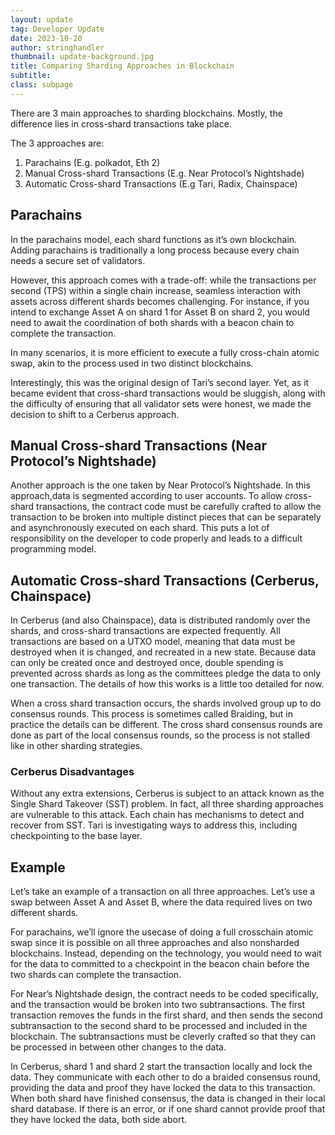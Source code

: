 ```yaml
---
layout: update
tag: Developer Update
date: 2023-10-20
author: stringhandler   
thumbnail: update-background.jpg
title: Comparing Sharding Approaches in Blockchain
subtitle: 
class: subpage
---
```



There are 3 main approaches to sharding blockchains. Mostly, the difference lies in cross-shard transactions take place.

The 3 approaches are:

1. Parachains (E.g. polkadot, Eth 2)
2. Manual Cross-shard Transactions (E.g. Near Protocol’s Nightshade)
3. Automatic Cross-shard Transactions (E.g Tari, Radix, Chainspace)

## Parachains

In the parachains model, each shard functions as it’s own blockchain. Adding parachains is traditionally a long process because every chain needs a secure set of validators.

 However, this approach comes with a trade-off: while the transactions per second (TPS) within a single chain increase, seamless interaction with assets across different shards becomes challenging. 
 For instance, if you intend to exchange Asset A on shard 1 for Asset B on shard 2, you would need to await the coordination of both shards with a beacon chain to complete the transaction. 
 
In many scenarios, it is more efficient to execute a fully cross-chain atomic swap, akin to the process used in two distinct blockchains. 

Interestingly, this was the original design of Tari’s second layer. Yet, as it became evident that cross-shard transactions would be sluggish, along with the difficulty of ensuring that all validator sets were honest, we made the decision to shift to a Cerberus approach.

## Manual Cross-shard Transactions (Near Protocol’s Nightshade)
Another approach is the one taken by Near Protocol’s Nightshade. In this approach,data is segmented according to user accounts. 
To allow cross-shard transactions, the contract code must be carefully crafted to allow the transaction to be broken into multiple distinct 
pieces that can be separately and asynchronously executed on each shard. 
This puts a lot of responsibility on the developer to code properly and leads to a difficult programming model. 

## Automatic Cross-shard Transactions (Cerberus, Chainspace)
In Cerberus (and also Chainspace), data is distributed randomly over the shards, and cross-shard transactions are expected frequently. All transactions are based on a UTXO model, meaning that data must be destroyed when it is changed, and recreated in a new state. 
Because data can only be created once and destroyed once, double spending is prevented across shards as long as the committees pledge the data to only one transaction. The details of how this works is a little too detailed for now.

When a cross shard transaction occurs, the shards involved group up to do consensus rounds. This process is sometimes called Braiding, but in practice the details can be different. The cross shard consensus rounds are done as part of the local consensus rounds, so the process is not stalled like in other sharding strategies. 

### Cerberus Disadvantages

Without any extra extensions, Cerberus is subject to an attack known as the Single Shard Takeover (SST) problem. In fact, all three sharding approaches are vulnerable to this attack. Each chain has mechanisms to detect and recover from SST. Tari is investigating ways to address this, including checkpointing to the base layer. 

## Example

Let’s take an example of a transaction on all three approaches. Let’s use a swap between Asset A and Asset B, where the data required lives on two different shards. 

For parachains, we’ll ignore the usecase of doing a full crosschain atomic swap since it is possible on all three approaches and also nonsharded blockchains. Instead, depending on the technology, you would need to wait for the data to committed to a checkpoint in the beacon chain before the two shards can complete the transaction.

For Near’s Nightshade design, the contract needs to be coded specifically, and the transaction would be broken into two subtransactions. The first transaction removes the funds in the first shard, and then sends the second subtransaction to the second shard to be processed and included in the blockchain. The subtransactions must be cleverly crafted so that they can be processed in between other changes to the data. 

In Cerberus, shard 1 and shard 2 start the transaction locally and lock the data. They communicate with each other to do a braided consensus round, providing the data and proof they have locked the data to this transaction. When both shard have finished consensus, the data is changed in their local shard database. If there is an error, or if one shard cannot provide proof that they have locked the data, both side abort.
